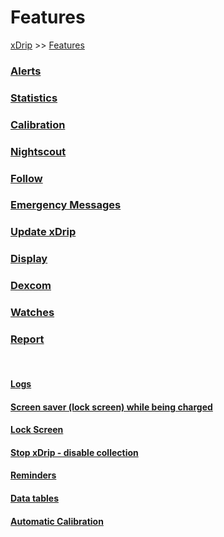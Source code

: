 # Features  
[xDrip](../README.md) >> [Features](./Features_page.md)  
  
### [Alerts](./Alerts_page.md)
### [Statistics](./Statistics.md)
### [Calibration](./Calibration)
### [Nightscout](./Nightscout_page.md)  
### [Follow](./Follow_page.md)  
### [Emergency Messages](./Emergency.md)  
### [Update xDrip](./Updates.md)  
### [Display](./Display/Display.md)  
### [Dexcom](./Dexcom_page.md)  
### [Watches](./Watches.md)  
### [Report](./Report.md)  
  
<br/>  
  
#### [Logs](./Logs.md)  
#### [Screen saver (lock screen) while being charged](./Screensaver.md)  
#### [Lock Screen](./Lock-screen.md)  
#### [Stop xDrip - disable collection](./Stop-xDrip.md)  
#### [Reminders](./Reminders.md)  
#### [Data tables](./Datatables.md)  
#### [Automatic Calibration](./AutoCal.md)  
